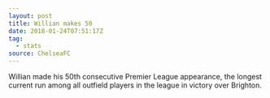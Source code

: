 ```yaml
---  
layout: post
title: Willian makes 50
date: 2018-01-24T07:51:17Z
tag:
  - stats
source: ChelseaFC
---
```

 
Willian made his 50th consecutive Premier League appearance, the longest current run among all outfield players in the league in victory over Brighton.